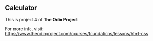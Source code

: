 ## Calculator

This is project 4 of **The Odin Project**

For more info, visit: https://www.theodinproject.com/courses/foundations/lessons/html-css